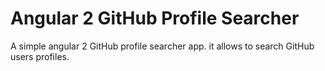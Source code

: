 # Angular 2 GitHub Profile Searcher

A simple angular 2 GitHub profile searcher app. it allows to search GitHub users profiles.



